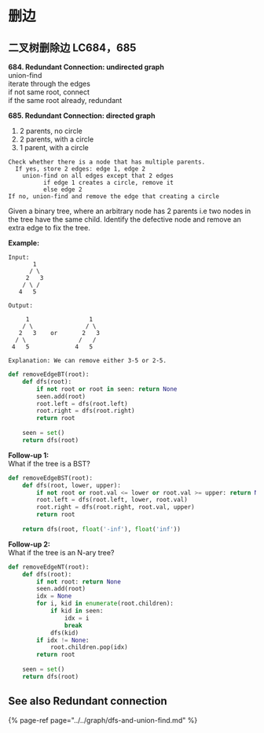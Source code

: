 # 删边

## **二叉树删除边** LC684，685

**684. Redundant Connection: undirected graph**  
union-find  
iterate through the edges  
if not same root, connect  
if the same root already, redundant

**685. Redundant Connection: directed graph**  
1. 2 parents, no circle  
2. 2 parents, with a circle   
3. 1 parent, with a circle

```text
Check whether there is a node that has multiple parents.
  If yes, store 2 edges: edge 1, edge 2
    union-find on all edges except that 2 edges
          if edge 1 creates a circle, remove it
          else edge 2
If no, union-find and remove the edge that creating a circle
```

Given a binary tree, where an arbitrary node has 2 parents i.e two nodes in the tree have the same child. Identify the defective node and remove an extra edge to fix the tree.

**Example:**

```text
Input:
	   1
	  / \
	 2   3
	/ \ /
   4   5

Output:

     1			       1
    / \			      / \
   2   3    or	     2   3
  / \ 			    /   /
 4   5		       4   5

Explanation: We can remove either 3-5 or 2-5.
```

```python
def removeEdgeBT(root):
	def dfs(root):
		if not root or root in seen: return None
		seen.add(root)
		root.left = dfs(root.left)
		root.right = dfs(root.right)
		return root
		
	seen = set()
	return dfs(root)
```

**Follow-up 1:**  
What if the tree is a BST?

```python
def removeEdgeBST(root):
	def dfs(root, lower, upper):
		if not root or root.val <= lower or root.val >= upper: return None
		root.left = dfs(root.left, lower, root.val)
		root.right = dfs(root.right, root.val, upper)
		return root
		
	return dfs(root, float('-inf'), float('inf'))
```

**Follow-up 2:**  
What if the tree is an N-ary tree?

```python
def removeEdgeNT(root):
	def dfs(root):
		if not root: return None
		seen.add(root)
		idx = None
		for i, kid in enumerate(root.children):
			if kid in seen:
				idx = i
				break
			dfs(kid)
		if idx != None:
			root.children.pop(idx)
		return root
		
	seen = set()
	return dfs(root)
```

## See also Redundant connection

{% page-ref page="../../graph/dfs-and-union-find.md" %}

